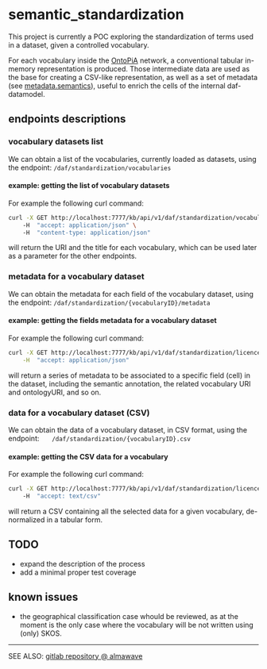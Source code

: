
semantic_standardization
==========================

This project is currently a POC exploring the standardization of terms used in a dataset, given a controlled vocabulary.

For each vocabulary inside the [OntoPiA](https://github.com/italia/daf-ontologie-vocabolari-controllati/) network, a conventional tabular in-memory representation is produced. Those intermediate data are used as the base for  creating a CSV-like representation, as well as a set of metadata (see [metadata.semantics](https://daf-docs.readthedocs.io/en/latest/datamgmt/metacatalog.html#metadata.semantics)), useful to enrich the cells of the internal daf-datamodel. 


## endpoints descriptions

### vocabulary datasets list

We can obtain a list of the vocabularies, currently loaded as datasets, using the endpoint: `/daf/standardization/vocabularies`

#### example: getting the list of vocabulary datasets

For example the following curl command:

```bash
curl -X GET http://localhost:7777/kb/api/v1/daf/standardization/vocabularies?lang=it \ 
	-H  "accept: application/json" \ 
	-H  "content-type: application/json"
```
will return the URI and the title for each vocabulary, which can be used later as a parameter for the other endpoints.

### metadata for a vocabulary dataset

We can obtain the metadata for each field of the vocabulary dataset, using the endpoint: `/daf/standardization/{vocabularyID}/metadata`

#### example: getting the fields metadata for a vocabulary dataset

For example the following curl command:
```bash
curl -X GET http://localhost:7777/kb/api/v1/daf/standardization/licences/metadata?lang=it \
	-H  "accept: application/json" 
```
will return a series of metadata to be associated to a specific field (cell) in the dataset, including the semantic annotation, the related vocabulary URI and ontologyURI, and so on.

### data for a vocabulary dataset (CSV)

We can obtain the data of a vocabulary dataset, in CSV format, using the endpoint: `  
/daf/standardization/{vocabularyID}.csv`

#### example: getting the CSV data for a vocabulary

For example the following curl command:
```bash
curl -X GET http://localhost:7777/kb/api/v1/daf/standardization/licences.csv?lang=it \ 
	-H  "accept: text/csv" 
```
will return a CSV containing all the selected data for a given vocabulary, de-normalized in a tabular form.


## TODO

+ expand the description of the process
+ add a minimal proper test coverage


## known issues

+ the geographical classification case whould be reviewed, as at the moment is the only case where the vocabulary will be not written using (only) SKOS.



* * * 
SEE ALSO: [gitlab repository @ almawave](http://10.121.172.7:10080/public-od/daf/semantic-standardization)


